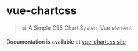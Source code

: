 # vue-chartcss

> :bar_chart: A Simple CSS Chart System Vue element

Documentation is available at [vue-chartcss site](https://theus.github.io/vue-chartcss/)
